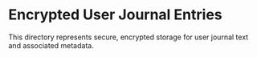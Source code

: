 # Encrypted User Journal Entries
This directory represents secure, encrypted storage for user journal text and associated metadata.
